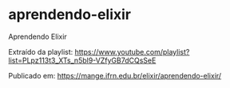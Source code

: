 # aprendendo-elixir

Aprendendo Elixir

Extraído da playlist: <https://www.youtube.com/playlist?list=PLpz113t3_XTs_n5bl9-VZfyGB7dCQsSeE>

Publicado em: <https://mange.ifrn.edu.br/elixir/aprendendo-elixir/>
